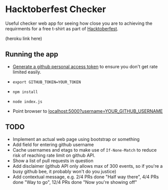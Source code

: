 # Hacktoberfest Checker

Useful checker web app for seeing how close you are to achieving the requirments for a free t-shirt as part of [Hacktoberfest](https://hacktoberfest.digitalocean.com/).

(heroku link here)

## Running the app

* [Generate a github personal access token](https://github.com/settings/tokens) to ensure you don't get rate limited easily.

* `export GITHUB_TOKEN=YOUR_TOKEN`

* `npm install`

* `node index.js`

* Point browser to [localhost:5000?username=YOUR_GITHUB_USERNAME](http://localhost:5000?username=jenkoian)

## TODO

* Implement an actual web page using bootstrap or something
* Add field for entering github username
* Cache usernames and etags to make use of `If-None-Match` to reduce risk of reaching rate limit on github API.
* Show a list of pull requests in question
* Add disclaimer (github API only allows max of 300 events, so if you're a busy github bee, it probably won't do you justice)
* Add contextual message, e.g. 2/4 PRs done "Half way there", 4/4 PRs done "Way to go", 12/4 PRs done "Now you're showing off"
